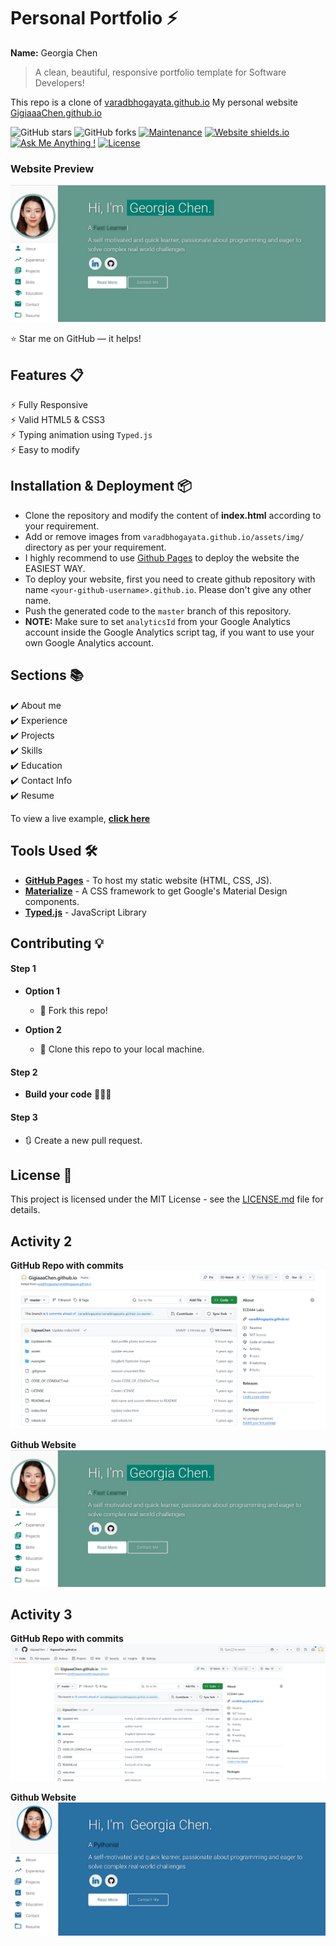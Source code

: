 # Personal Portfolio ⚡️ 
**Name:** Georgia Chen
> A clean, beautiful, responsive portfolio template for Software Developers!

This repo is a clone of [varadbhogayata.github.io](https://github.com/varadbhogayata/varadbhogayata.github.io)
My personal website [GigiaaaChen.github.io](https://GigiaaaChen.github.io)

![GitHub stars](https://img.shields.io/github/stars/GigiaaaChen/GigiaaaChen.github.io) 
![GitHub forks](https://img.shields.io/github/forks/GigiaaaChen/GigiaaaChen.github.io)
[![Maintenance](https://img.shields.io/badge/maintained-yes-green.svg)](https://github.com/GigiaaaChen/GigiaaaChen.github.io/commits/master)
[![Website shields.io](https://img.shields.io/badge/website-up-yellow)](https://GigiaaaChen.github.io)
[![Ask Me Anything !](https://img.shields.io/badge/ask%20me-linkedin-1abc9c.svg)](https://www.linkedin.com/in/georgiachennn/)
[![License](http://img.shields.io/:license-mit-blue.svg?style=flat-square)](http://badges.mit-license.org)

### Website Preview
<p align="center"> 
  <kbd>
    <a href="https://GigiaaaChen.github.io" target="_blank">
      <img src="Updated-Info/Website.png">
    </a>
  </kbd>
</p>

:star: Star me on GitHub — it helps!

## Features 📋
⚡️ Fully Responsive\
⚡️ Valid HTML5 & CSS3\
⚡️ Typing animation using `Typed.js`\
⚡️ Easy to modify

## Installation & Deployment 📦
- Clone the repository and modify the content of <b>index.html</b> according to your requirement.
- Add or remove images from `varadbhogayata.github.io/assets/img/` directory as per your requirement.
- I highly recommend to use [Github Pages](https://create-react-app.dev/docs/deployment/#github-pages) to deploy the website the EASIEST WAY.
- To deploy your website, first you need to create github repository with name `<your-github-username>.github.io`. Please don't give any other name.
- Push the generated code to the `master` branch of this repository.
- <b>NOTE:</b> Make sure to set `analyticsId` from your Google Analytics account inside the Google Analytics script tag, if you want to use your own Google Analytics account.

## Sections 📚
✔️ About me\
✔️ Experience\
✔️ Projects \
✔️ Skills \
✔️ Education\
✔️ Contact Info\
✔️ Resume

To view a live example, **[click here](https://GigiaaaChen.github.io)**

## Tools Used 🛠️
* [<b>GitHub Pages</b>](https://create-react-app.dev/docs/deployment/#github-pages) - To host my static website (HTML, CSS, JS).
* [<b>Materialize</b>](https://materializecss.com/) - A CSS framework to get Google's Material Design components.
* [<b>Typed.js</b>](https://mattboldt.com/demos/typed-js/) - JavaScript Library

## Contributing 💡
#### Step 1

- **Option 1**
    - 🍴 Fork this repo!

- **Option 2**
    - 👯 Clone this repo to your local machine.


#### Step 2

- **Build your code** 🔨🔨🔨

#### Step 3

- 🔃 Create a new pull request.

## License 📄
This project is licensed under the MIT License - see the [LICENSE.md](./LICENSE) file for details.

## Activity 2 

**GitHub Repo with commits**
![Repo after Activity 2](Updated-Info/Repo.png)

**Github Website**
![Live website homepage](Updated-Info/Website.png)

## Activity 3

**GitHub Repo with commits**
![Repo after Activity 3](Updated-Info/Repo-activity3.png)

**Github Website**
![Live website homepage](Updated-Info/Theme-colour.png)

